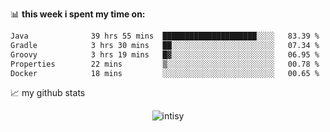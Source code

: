 📊 **this week i spent my time on:**
<!--START_SECTION:waka-->

```txt
Java              39 hrs 55 mins  █████████████████████░░░░   83.39 %
Gradle            3 hrs 30 mins   ██░░░░░░░░░░░░░░░░░░░░░░░   07.34 %
Groovy            3 hrs 19 mins   █▓░░░░░░░░░░░░░░░░░░░░░░░   06.95 %
Properties        22 mins         ▒░░░░░░░░░░░░░░░░░░░░░░░░   00.78 %
Docker            18 mins         ░░░░░░░░░░░░░░░░░░░░░░░░░   00.65 %
```

<!--END_SECTION:waka-->


📈 my github stats

<p align="center"> <img src="https://github-readme-stats.vercel.app/api?username=intisy&show_icons=true&theme=gotham" alt="intisy" />




